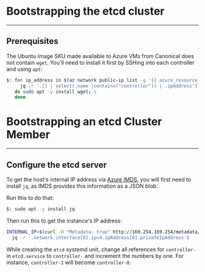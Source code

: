 # Bootstrapping the etcd cluster
---
## Prerequisites

The Ubuntu image SKU made available to Azure VMs from Canonical does not contain `wget`. You'll
need to install it first by SSHing into each controller and using `apt`:

```sh
$: for ip_address in $(az network public-ip list -g '{{ azure_resource_group }}' | \
     jq -r '.[] | select(.name |contains("controller")) | .ipAddress'); \
   do sudo apt -y install wget; \
   done
```

# Bootstrapping an etcd Cluster Member
---

## Configure the etcd server

To get the host's internal IP address via [Azure IMDS](https://docs.microsoft.com/en-us/azure/virtual-machines/linux/instance-metadata-service?tabs=windows),
you will first need to install `jq`, as IMDS provides this information as a JSON blob.

Run this to do that:

```sh
$: sudo apt -y install jq
```

Then run this to get the instance's IP address:

```sh
INTERNAL_IP=$(curl -H "Metadata: true" http://169.254.169.254/metadata/instance?api-version=2021-01-01 | \
  jq -r '.network.interface[0].ipv4.ipAddress[0].privateIpAddress')
```

While creating the `etcd` systemd unit, change all references for `controller-`
in `etcd.service` to `controller-` and increment the numbers by one. For instance,
`controller-1` will become `controller-0`.
